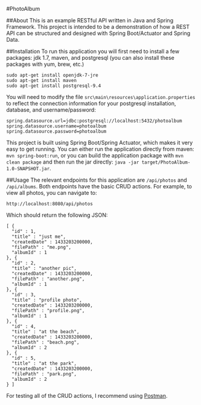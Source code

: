 #PhotoAlbum

##About
This is an example RESTful API written in Java and Spring Framework. This project is intended to be a demonstration of how a REST API can be structured and designed with Spring Boot/Actuator and Spring Data.

##Installation
To run this application you will first need to install a few packages: jdk 1.7, maven, and postgresql (you can also install these packages with yum, brew, etc.)

```
sudo apt-get install openjdk-7-jre
sudo apt-get install maven
sudo apt-get install postgresql-9.4
```

You will need to modify the file `src\main\resources\application.properties` to reflect the connection information for your postgresql installation, database, and username/password:

```
spring.datasource.url=jdbc:postgresql://localhost:5432/photoalbum
spring.datasource.username=photoalbum
spring.datasource.password=photoalbum
```

This project is built using Spring Boot/Spring Actuator, which makes it very easy to get running. You can either run the application directly from maven: `mvn spring-boot:run`, or you can build the application package with `mvn clean package` and then run the jar directly: `java -jar target/PhotoAlbum-1.0-SNAPSHOT.jar`.

##Usage
The relevant endpoints for this application are `/api/photos` and `/api/albums`. Both endpoints have the basic CRUD actions. For example, to view all photos, you can navigate to:

```
http://localhost:8080/api/photos
```

Which should return the following JSON:

```
[ {
  "id" : 1,
  "title" : "just me",
  "createdDate" : 1433203200000,
  "filePath" : "me.png",
  "albumId" : 1
}, {
  "id" : 2,
  "title" : "another pic",
  "createdDate" : 1433203200000,
  "filePath" : "another.png",
  "albumId" : 1
}, {
  "id" : 3,
  "title" : "profile photo",
  "createdDate" : 1433203200000,
  "filePath" : "profile.png",
  "albumId" : 1
}, {
  "id" : 4,
  "title" : "at the beach",
  "createdDate" : 1433203200000,
  "filePath" : "beach.png",
  "albumId" : 2
}, {
  "id" : 5,
  "title" : "at the park",
  "createdDate" : 1433203200000,
  "filePath" : "park.png",
  "albumId" : 2
} ]
```

For testing all of the CRUD actions, I recommend using [Postman](www.getpostman.com).

